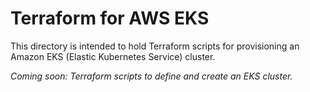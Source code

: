 # Terraform for AWS EKS

This directory is intended to hold Terraform scripts for provisioning an Amazon EKS (Elastic Kubernetes Service) cluster.

*Coming soon: Terraform scripts to define and create an EKS cluster.*
